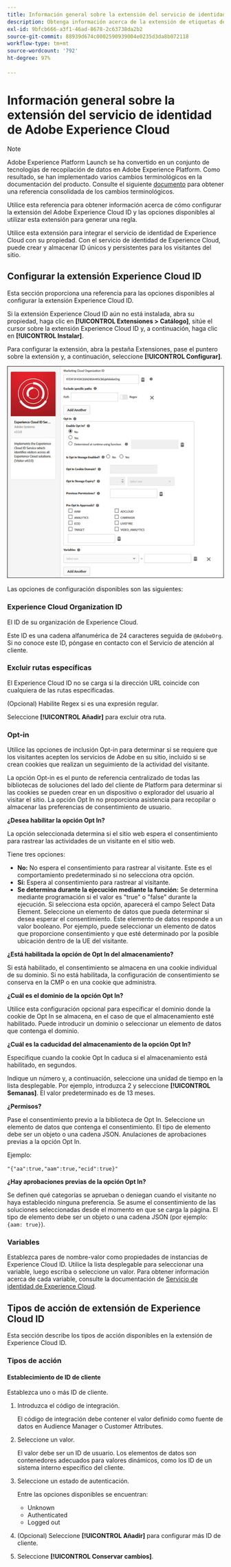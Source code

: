 ```yaml
---
title: Información general sobre la extensión del servicio de identidad de Adobe Experience Cloud
description: Obtenga información acerca de la extensión de etiquetas del servicio de identidad de Adobe Experience Cloud en Adobe Experience Platform.
exl-id: 9bfcb666-a3f1-46ad-8678-2c63738da2b2
source-git-commit: 88939d674c0002590939004e0235d3da8b072118
workflow-type: tm+mt
source-wordcount: '792'
ht-degree: 97%

---
```


# Información general sobre la extensión del servicio de identidad de Adobe Experience Cloud

>[!NOTE]
>
>Adobe Experience Platform Launch se ha convertido en un conjunto de tecnologías de recopilación de datos en Adobe Experience Platform. Como resultado, se han implementado varios cambios terminológicos en la documentación del producto. Consulte el siguiente [documento](../../../term-updates.md) para obtener una referencia consolidada de los cambios terminológicos.

Utilice esta referencia para obtener información acerca de cómo configurar la extensión del Adobe Experience Cloud ID y las opciones disponibles al utilizar esta extensión para generar una regla.

Utilice esta extensión para integrar el servicio de identidad de Experience Cloud con su propiedad. Con el servicio de identidad de Experience Cloud, puede crear y almacenar ID únicos y persistentes para los visitantes del sitio.

## Configurar la extensión Experience Cloud ID

Esta sección proporciona una referencia para las opciones disponibles al configurar la extensión Experience Cloud ID.

Si la extensión Experience Cloud ID aún no está instalada, abra su propiedad, haga clic en **[!UICONTROL Extensiones > Catálogo]**, sitúe el cursor sobre la extensión Experience Cloud ID y, a continuación, haga clic en **[!UICONTROL Instalar]**.

Para configurar la extensión, abra la pestaña Extensiones, pase el puntero sobre la extensión y, a continuación, seleccione **[!UICONTROL Configurar]**.

![](../../../images/optin.jpg)

Las opciones de configuración disponibles son las siguientes:

### Experience Cloud Organization ID

El ID de su organización de Experience Cloud.

Este ID es una cadena alfanumérica de 24 caracteres seguida de `@AdobeOrg`. Si no conoce este ID, póngase en contacto con el Servicio de atención al cliente.

### Excluir rutas específicas

El Experience Cloud ID no se carga si la dirección URL coincide con cualquiera de las rutas especificadas.

(Opcional) Habilite Regex si es una expresión regular.

Seleccione **[!UICONTROL Añadir]** para excluir otra ruta.

### Opt-in

Utilice las opciones de inclusión Opt-in para determinar si se requiere que los visitantes acepten los servicios de Adobe en su sitio, incluido si se crean cookies que realizan un seguimiento de la actividad del visitante.

La opción Opt-in es el punto de referencia centralizado de todas las bibliotecas de soluciones del lado del cliente de Platform para determinar si las cookies se pueden crear en un dispositivo o explorador del usuario al visitar el sitio. La opción Opt In no proporciona asistencia para recopilar o almacenar las preferencias de consentimiento de usuario.

**¿Desea habilitar la opción Opt In?**

La opción seleccionada determina si el sitio web espera el consentimiento para rastrear las actividades de un visitante en el sitio web.

Tiene tres opciones:

* **No:** No espera el consentimiento para rastrear al visitante. Este es el comportamiento predeterminado si no selecciona otra opción.
* **Sí:** Espera al consentimiento para rastrear al visitante.
* **Se determina durante la ejecución mediante la función:** Se determina mediante programación si el valor es &quot;true&quot; o &quot;false&quot; durante la ejecución. Si selecciona esta opción, aparecerá el campo Select Data Element. Seleccione un elemento de datos que pueda determinar si desea esperar el consentimiento. Este elemento de datos responde a un valor booleano. Por ejemplo, puede seleccionar un elemento de datos que proporcione consentimiento y que esté determinado por la posible ubicación dentro de la UE del visitante.

**¿Está habilitada la opción de Opt In del almacenamiento?**

Si está habilitado, el consentimiento se almacena en una cookie individual de su dominio. Si no está habilitada, la configuración de consentimiento se conserva en la CMP o en una cookie que administra.

**¿Cuál es el dominio de la opción Opt In?**

Utilice esta configuración opcional para especificar el dominio donde la cookie de Opt In se almacena, en el caso de que el almacenamiento esté habilitado. Puede introducir un dominio o seleccionar un elemento de datos que contenga el dominio.

**¿Cuál es la caducidad del almacenamiento de la opción Opt In?**

Especifique cuando la cookie Opt In caduca si el almacenamiento está habilitado, en segundos.

Indique un número y, a continuación, seleccione una unidad de tiempo en la lista desplegable. Por ejemplo, introduzca 2 y seleccione **[!UICONTROL Semanas]**. El valor predeterminado es de 13 meses.

**¿Permisos?**

Pase el consentimiento previo a la biblioteca de Opt In. Seleccione un elemento de datos que contenga el consentimiento. El tipo de elemento debe ser un objeto o una cadena JSON. Anulaciones de aprobaciones previas a la opción Opt In.

Ejemplo:

`"{"aa":true,"aam":true,"ecid":true}"`

**¿Hay aprobaciones previas de la opción Opt In?**

Se definen qué categorías se aprueban o deniegan cuando el visitante no haya establecido ninguna preferencia. Se asume el consentimiento de las soluciones seleccionadas desde el momento en que se carga la página. El tipo de elemento debe ser un objeto o una cadena JSON (por ejemplo: `{aam: true}`).

### Variables

Establezca pares de nombre-valor como propiedades de instancias de Experience Cloud ID. Utilice la lista desplegable para seleccionar una variable, luego escriba o seleccione un valor. Para obtener información acerca de cada variable, consulte la documentación de [Servicio de identidad de Experience Cloud](https://experiencecloud.adobe.com/resources/help/es_ES/mcvid/mcvid-overview.html).

## Tipos de acción de extensión de Experience Cloud ID

Esta sección describe los tipos de acción disponibles en la extensión de Experience Cloud ID.

### Tipos de acción

#### Establecimiento de ID de cliente

Establezca uno o más ID de cliente.

1. Introduzca el código de integración.

   El código de integración debe contener el valor definido como fuente de datos en Audience Manager o Customer Attributes.

1. Seleccione un valor.

   El valor debe ser un ID de usuario. Los elementos de datos son contenedores adecuados para valores dinámicos, como los ID de un sistema interno específico del cliente.

1. Seleccione un estado de autenticación.

   Entre las opciones disponibles se encuentran:

   * Unknown
   * Authenticated
   * Logged out

1. (Opcional) Seleccione **[!UICONTROL Añadir]** para configurar más ID de cliente.
1. Seleccione **[!UICONTROL Conservar cambios]**.
